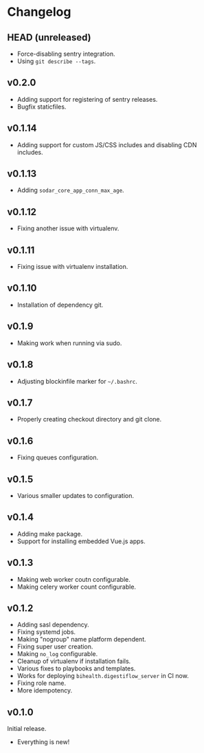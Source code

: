 # Changelog

## HEAD (unreleased)

- Force-disabling sentry integration.
- Using `git describe --tags`.

## v0.2.0

- Adding support for registering of sentry releases.
- Bugfix staticfiles.

## v0.1.14

- Adding support for custom JS/CSS includes and disabling CDN includes.

## v0.1.13

- Adding `sodar_core_app_conn_max_age`.

## v0.1.12

- Fixing another issue with virtualenv.

## v0.1.11

- Fixing issue with virtualenv installation.

## v0.1.10

- Installation of dependency git.

## v0.1.9

- Making work when running via sudo.

## v0.1.8

- Adjusting blockinfile marker for `~/.bashrc`.

## v0.1.7

- Properly creating checkout directory and git clone.

## v0.1.6

- Fixing queues configuration.

## v0.1.5

- Various smaller updates to configuration.

## v0.1.4

- Adding make package.
- Support for installing embedded Vue.js apps.

## v0.1.3

- Making web worker coutn configurable.
- Making celery worker count configurable.

## v0.1.2

- Adding sasl dependency.
- Fixing systemd jobs.
- Making "nogroup" name platform dependent.
- Fixing super user creation.
- Making `no_log` configurable.
- Cleanup of virtualenv if installation fails.
- Various fixes to playbooks and templates.
- Works for deploying `bihealth.digestiflow_server` in CI now.
- Fixing role name.
- More idempotency.

## v0.1.0

Initial release.

- Everything is new!
